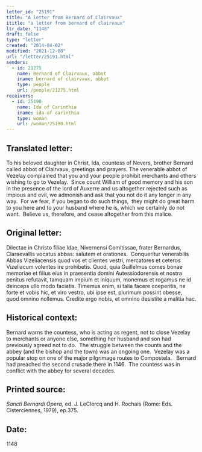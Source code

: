 ```yaml
---
letter_id: "25191"
title: "A letter from Bernard of Clairvaux"
ititle: "a letter from bernard of clairvaux"
ltr_date: "1148"
draft: false
type: "letter"
created: "2014-04-02"
modified: "2021-12-08"
url: "/letter/25191.html"
senders:
  - id: 21275
    name: Bernard of Clairvaux, abbot
    iname: bernard of clairvaux, abbot
    type: people
    url: /people/21275.html
receivers:
  - id: 25190
    name: Ida of Carinthia
    iname: ida of carinthia
    type: woman
    url: /woman/25190.html
---
```

<h2> Translated letter:</h2><p>To his beloved daughter in Christ, Ida, countess of Nevers, brother Bernard called abbot of Clairvaux, greetings and prayers. The venerable abbot of Vezelay complained that you and your people prohibit merchants and others wishing to go to Vezelay.&nbsp; Since count William of good memory and his son in the presence of the lord of Auxerre and us altogether rejected such as impious and evil, we admonish and ask that you not do it any longer in any way.&nbsp; For we fear, if you began to do such things,&nbsp; they might do great harm to you here and to your husband where he is, which we certainly do not want.&nbsp; Believe us, therefore, and cease altogether from this malice.</p><h2 class="mt-4"> Original letter:</h2><p>Dilectae in Christo filiae Idae, Nivernensi Comitissae, frater Bernardus, Claraevallis vocatus abbas: salutem et orationes. &nbsp;Conqueritur venerabilis Abbas Vizeliacensis quod vos et clientes vestri, mercatores et ceteros Vizeliacum volentes ire prohibetis. Quod, quia Guillelmus comes bonae memoriae et filius eius in praesentia domini Autessiodorensis et nostra penitus refutavit, tamquam impium et iniquum, monemus et rogamus ne id deinceps ullo modo faciatis. Timemus enim, si talia facere coeperitis, ne forte et vobis hic, et viro vestro, ubi ipse est, plurimum possint obesse, quod omnino nollemus. Credite ergo nobis, et omnino desistite a malitia hac.</p><h2 class="mt-4"> Historical context:</h2><p>Bernard warns the countess, who is acting as regent, not to close Vezelay to merchants or anyone else, something her husband and son had previously agreed not to do.&nbsp; The struggle between the counts and the abbey (and the bishop and the town) was an ongoing one.&nbsp; Vezelay was a popular stop on one of the major pilgrimage routes to Compostela.&nbsp; &nbsp;Bernard had preached the second crusade there in 1146.&nbsp; The countess was in conflict with the abbey for several decades.</p><h2 class="mt-4"> Printed source:</h2><p><em>Sancti Bernardi Opera,</em> ed. J. LeClercq and H. Rochais (Rome: Eds. Cisterciennes, 1979), ep.375.</p><h2 class="mt-4"> Date:</h2>1148